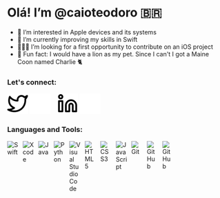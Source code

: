 # Olá! I’m @caioteodoro 🇧🇷 
- 🍎 I’m interested in Apple devices and its systems
- 🌱 I’m currently improving my skills in Swift
- 👨🏻‍💻 I’m looking for a first opportunity to contribute on an iOS project
- 🦁 Fun fact: I would have a lion as my pet. Since I can't I got a Maine Coon named Charlie 🐈

### Let's connect:

[![twitter](https://raw.githubusercontent.com/codeSTACKr/codeSTACKr/9dd3688db8458145cda06d90dd57065d1f7fcdcf/img/twitter-light.svg)](https://twitter.com/_caioteodoro#gh-light-mode-only)
[![twitter](https://raw.githubusercontent.com/codeSTACKr/codeSTACKr/9dd3688db8458145cda06d90dd57065d1f7fcdcf/img/twitter-dark.svg)](https://twitter.com/_caioteodoro#gh-dark-mode-only)
&nbsp;&nbsp;
[![linkedin](https://raw.githubusercontent.com/codeSTACKr/codeSTACKr/9dd3688db8458145cda06d90dd57065d1f7fcdcf/img/linkedin-light.svg)](https://www.linkedin.com/in/caio-teodoro-025b87105/#gh-light-mode-only)
[![linkedin](https://raw.githubusercontent.com/codeSTACKr/codeSTACKr/9dd3688db8458145cda06d90dd57065d1f7fcdcf/img/linkedin-dark.svg)](https://www.linkedin.com/in/caio-teodoro-025b87105/#gh-dark-mode-only)

### Languages and Tools:

[<img align="left" alt="Swift" width="26px" src="https://cdn-icons-png.flaticon.com/512/732/732250.png" style="padding-right:10px;" />][Swift]
[<img align="left" alt="Xcode" width="26px" src="https://developer.apple.com/design/human-interface-guidelines/macos/images/app-icon-realistic-materials_2x.png" style="padding-right:10px;" />][Xcode]
[<img align="left" alt="Java" width="26px" src="https://cdn-icons-png.flaticon.com/512/226/226777.png" style="padding-right:10px;" />][Java]
[<img align="left" alt="Python" width="26px" src="https://upload.wikimedia.org/wikipedia/commons/thumb/c/c3/Python-logo-notext.svg/1024px-Python-logo-notext.svg.png" style="padding-right:10px;" />][Python]
[<img align="left" alt="Visual Studio Code" width="26px" src="https://cdn.jsdelivr.net/gh/devicons/devicon/icons/vscode/vscode-original.svg" style="padding-right:10px;" />][VsCode]
[<img align="left" alt="HTML5" width="26px" src="https://cdn.jsdelivr.net/gh/devicons/devicon/icons/html5/html5-original.svg" style="padding-right:10px;" />][html]
[<img align="left" alt="CSS3" width="26px" src="https://cdn.jsdelivr.net/gh/devicons/devicon/icons/css3/css3-original.svg" style="padding-right:10px;" />][css]
[<img align="left" alt="JavaScript" width="26px" src="https://cdn.jsdelivr.net/gh/devicons/devicon/icons/javascript/javascript-original.svg" style="padding-right:10px;" />][JavaScript]
[<img align="left" alt="Git" width="26px" src="https://cdn.jsdelivr.net/gh/devicons/devicon/icons/git/git-original.svg" style="padding-right:10px;" />][Git]
[<img align="left" alt="GitHub" width="26px" src="https://user-images.githubusercontent.com/3369400/139447912-e0f43f33-6d9f-45f8-be46-2df5bbc91289.png" style="padding-right:10px;" />][GitHubDarkMode]
[<img align="left" alt="GitHub" width="26px" src="https://user-images.githubusercontent.com/3369400/139448065-39a229ba-4b06-434b-bc67-616e2ed80c8f.png" style="padding-right:10px;" />][GitHubLightMode]

[twitter]: https://twitter.com/_caioteodoro
[linkedin]: https://www.linkedin.com/in/caio-teodoro-025b87105
[VsCode]: https://code.visualstudio.com
[html]: https://www.w3schools.com/html/
[css]: https://www.w3schools.com/css/
[JavaScript]: https://www.javascript.com
[Git]: https://git-scm.com
[GitHubLightMode]: https://github.com/caioteodoro#gh-light-mode-only
[GitHubDarkMode]: https://github.com/caioteodoro#gh-dark-mode-only
[Swift]: https://www.apple.com/swift/
[Xcode]: https://www.apple.com/xcode
[Java]:https://www.java.com/
[Python]: https://www.python.org
